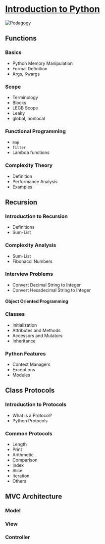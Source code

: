 # [Introduction to Python](https://byteacademyco.github.io/Introduction-To-Python/#/)

![Pedagogy](https://github.com/ByteAcademyCo/Introduction-To-Python/blob/master/docs/images/Intro%20to%20Python%20Pedagogy.png)

## Functions
### Basics
* Python Memory Manipulation
* Formal Definition
* Args, Kwargs
### Scope
* Terminology
* Blocks
* LEGB Scope
* Leaky
* global, nonlocal
### Functional Programming
* ```map```
* ```filter```
* Lambda functions
### Complexity Theory
* Definition
* Performance Analysis
* Examples

## Recursion
### Introduction to Recursion
* Definitions
* Sum-List
### Complexity Analysis
* Sum-List
* Fibonacci Numbers
### Interview Problems
* Convert Decimal String to Integer
* Convert Hexadecimal String to Integer

#### Object Oriented Programming
### Classes
* Initialization
* Attributes and Methods
* Accessors and Mutators
* Inheritance
### Python Features
* Context Managers
* Exceptions
* Modules

## Class Protocols
### Introduction to Protocols
* What is a Protocol?
* Python Protocols
### Common Protocols
* Length
* Print
* Arithmetic
* Comparison
* Index
* Slice
* Iteration
* Others

## MVC Architecture
### Model
### View
### Controller

